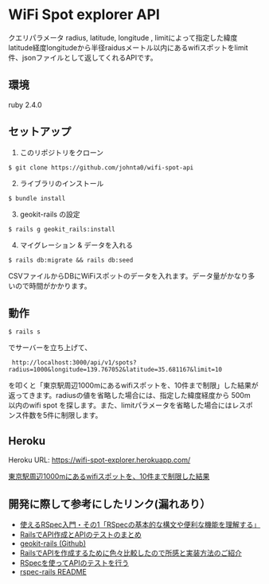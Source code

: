 # WiFi Spot explorer API

クエリパラメータ radius, latitude, longitude , limitによって指定した緯度latitude経度longitudeから半径raidusメートル以内にあるwifiスポットをlimit件、jsonファイルとして返してくれるAPIです。

## 環境
ruby 2.4.0

## セットアップ
1. このリポジトリをクローン

  ```
  $ git clone https://github.com/johnta0/wifi-spot-api
  ```

2. ライブラリのインストール

  ```
  $ bundle install
  ```
3. geokit-rails の設定

  ```
  $ rails g geokit_rails:install
  ```

4. マイグレーション & データを入れる
  ```
  $ rails db:migrate && rails db:seed
  ```
CSVファイルからDBにWiFiスポットのデータを入れます。データ量がかなり多いので時間がかかります。

## 動作
  ```
  $ rails s
  ```
  でサーバーを立ち上げて、
  ```
   http://localhost:3000/api/v1/spots?radius=1000&longitude=139.767052&latitude=35.681167&limit=10
  ```
  を叩くと「東京駅周辺1000mにあるwifiスポットを、10件まで制限」した結果が返ってきます。radiusの値を省略した場合には、指定した緯度経度から 500m 以内のwifi spot を探します。また、limitパラメータを省略した場合にはレスポンス件数を5件に制限します。

## Heroku
Heroku URL: https://wifi-spot-explorer.herokuapp.com/

[東京駅周辺1000mにあるwifiスポットを、10件まで制限した結果](https://wifi-spot-explorer.herokuapp.com/api/v1/spots?radius=1000&longitude=139.767052&latitude=35.681167&limit=10)


## 開発に際して参考にしたリンク(漏れあり）

* [使えるRSpec入門・その1「RSpecの基本的な構文や便利な機能を理解する」](http://qiita.com/jnchito/items/42193d066bd61c740612)
* [RailsでAPI作成とAPIのテストのまとめ](http://ruby-rails.hatenadiary.com/entry/20150108/1420675366)
* [geokit-rails (Github)](https://github.com/geokit/geokit-rails)
* [RailsでAPIを作成するために色々比較したので所感と実装方法のご紹介](http://qiita.com/Kaki_Shoichi/items/d4adcf0298ed0b4614a2)
* [RSpecを使ってAPIのテストを行う](http://qiita.com/yu_0105/items/c7f09e7a92d22d27c312)
* [rspec-rails README](https://github.com/rspec/rspec-rails)
